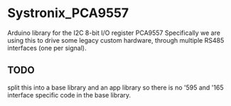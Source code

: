 # Systronix_PCA9557
Arduino library for the I2C 8-bit I/O register PCA9557
Specifically we are using this to drive some legacy custom hardware, through multiple RS485 interfaces (one per signal).
## TODO 
split this into a base library and an app library so there is no '595 and '165 interface specific code in the base library.
